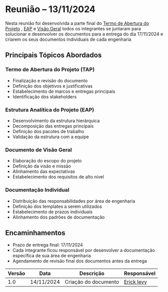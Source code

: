 # Reunião – 13/11/2024


Nesta reunião foi desenvolvida a parte final do  [Termo de Abertura do Projeto](docs/geral/termo_de_abertura_de_projeto.md) , [EAP](docs/geral/eap_geral.md) e [Visão Geral](docs/geral/visaogeral.md) todos os integrantes se juntaram para solucionar e desenvolver os documentos para a entrega do dia 17/11/2024 e criarem os seus documentos individuais de cada engenharia


## Principais Tópicos Abordados

### Termo de Abertura do Projeto (TAP)
* Finalização e revisão do documento
* Definição dos objetivos e justificativas
* Estabelecimento de marcos e entregas principais
* Identificação dos stakeholders

### Estrutura Analítica do Projeto (EAP)
* Desenvolvimento da estrutura hierárquica
* Decomposição das entregas principais
* Definição dos pacotes de trabalho
* Validação da estrutura com a equipe

### Documento de Visão Geral
* Elaboração do escopo do projeto
* Definição da visão e missão
* Alinhamento das expectativas
* Estabelecimento dos requisitos de alto nível

### Documentação Individual
* Distribuição das responsabilidades por área de engenharia
* Definição dos templates a serem utilizados
* Estabelecimento de prazos individuais
* Alinhamento dos padrões de documentação

## Encaminhamentos

* Prazo de entrega final: 17/11/2024
* Cada integrante ficou responsável por desenvolver a documentação específica de sua área de engenharia
* Agendamento de revisão final dos documentos antes da entrega




| Versão| Data | Descrição | Responsável|
|-------|------|-----------|------------|
| 1.0 | 14/11/2024 | Criação do documento | [Erick levy](https://gitlab.com/Ericklevy)  |
